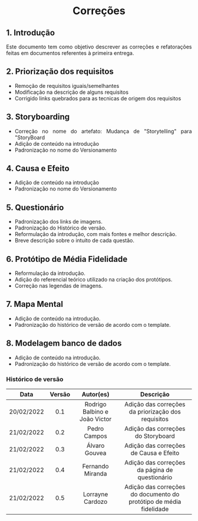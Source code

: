 # <center> Correções

<div align="justify">

## 1. Introdução

Este documento tem como objetivo descrever as correções e refatorações feitas em documentos referentes à primeira entrega.

## 2. Priorização dos requisitos

-   Remoção de requisitos iguais/semelhantes
-   Modificação na descrição de alguns requisitos
-   Corrigido links quebrados para as tecnicas de origem dos requisitos

## 3. Storyboarding

-   Correção no nome do artefato: Mudança de "Storytelling" para "StoryBoard
-   Adição de conteúdo na introdução
-   Padronização no nome do Versionamento

## 4. Causa e Efeito
-   Adição de conteúdo na introdução
-   Padronização no nome do Versionamento


## 5. Questionário

- Padronização dos links de imagens.
- Padronização do Histórico de versão.
- Reformulação da introdução, com mais fontes e melhor descrição.
- Breve descrição sobre o intuito de cada questão.


## 6. Protótipo de Média Fidelidade
-   Reformulação da introdução.
-   Adição do referencial teórico utilizado na criação dos protótipos.
-   Correção nas legendas de imagens.

## 7. Mapa Mental
- Adição de conteúdo na introdução.
- Padronização do histórico de versão de acordo com o template.

## 8. Modelagem banco de dados
- Adição de conteúdo na introdução.
- Padronização do histórico de versão de acordo com o template.

</div>

### Histórico de versão

|    Data    | Versão |             Autor(es)         |                     Descrição                      |
| :--------: | :----: | :---------------------------: | :------------------------------------------------: |
| 20/02/2022 | 0.1    | Rodrigo Balbino e João Victor | Adição das correções da priorização dos requisitos |
| 21/02/2022 | 0.2    | Pedro Campos                  | Adição das correções do Storyboard|
| 21/02/2022 | 0.3    | Álvaro Gouvea                 | Adição das correções de Causa e Efeito |
| 21/02/2022 | 0.4    | Fernando Miranda              | Adição das correções da página de questionário |
| 21/02/2022 | 0.5    | Lorrayne Cardozo              | Adição das correções do documento do protótipo de média fidelidade |